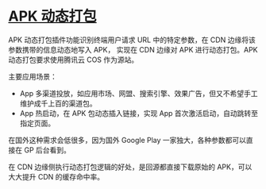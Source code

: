 # [APK 动态打包](https://cloud.tencent.com/document/product/228/56430)

APK 动态打包插件功能识别终端用户请求 URL 中的特定参数，在 CDN 边缘将该参数携带的信息动态地写入 APK，
实现在 CDN 边缘对 APK 进行动态打包。APK 动态打包要求使用腾讯云 COS 作为源站。

主要应用场景：

- App 多渠道投放，如应用市场、网盟、搜索引擎、效果广告，但又不希望手工维护成千上百的渠道包。
- App 热启动，在 APK 包动态插入链接，实现 App 首次激活启动，自动跳转至指定页面。

在国外这种需求会低很多，因为国外 Google Play 一家独大，各种参数都可以直接在 GP 后台看到。

在 CDN 边缘侧执行动态打包逻辑的好处，是回源都直接下载原始的 APK，可以大大提升 CDN 的缓存命中率。
